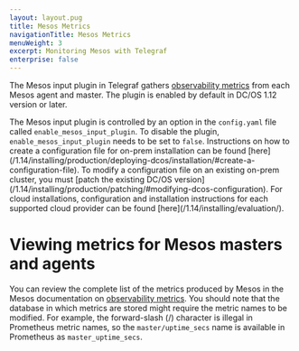 ```yaml
---
layout: layout.pug
title: Mesos Metrics
navigationTitle: Mesos Metrics
menuWeight: 3
excerpt: Monitoring Mesos with Telegraf
enterprise: false
---
```


The Mesos input plugin in Telegraf gathers [observability metrics](http://mesos.apache.org/documentation/latest/monitoring/) from each Mesos agent and master. The plugin is enabled by default in DC/OS 1.12 version or later.

The Mesos input plugin is controlled by an option in the `config.yaml` file called `enable_mesos_input_plugin`. To disable the plugin, `enable_mesos_input_plugin` needs to be set to `false`. Instructions on how to create a configuration file for on-prem installation can be found [here]\(/1.14/installing/production/deploying-dcos/installation/#create-a-configuration-file). To modify a configuration file on an existing on-prem cluster, you must [patch the existing DC/OS version]\(/1.14/installing/production/patching/#modifying-dcos-configuration). For cloud installations, configuration and installation instructions for each supported cloud provider can be found [here]\(/1.14/installing/evaluation/).

# Viewing metrics for Mesos masters and agents
 
You can review the complete list of the metrics produced by Mesos in the Mesos documentation on [observability metrics](http://mesos.apache.org/documentation/latest/monitoring/). You should note that the database in which metrics are stored might require the metric names to be modified. For example, the forward-slash (/) character is illegal in Prometheus metric names, so the `master/uptime_secs` name is available in Prometheus as `master_uptime_secs`. 

